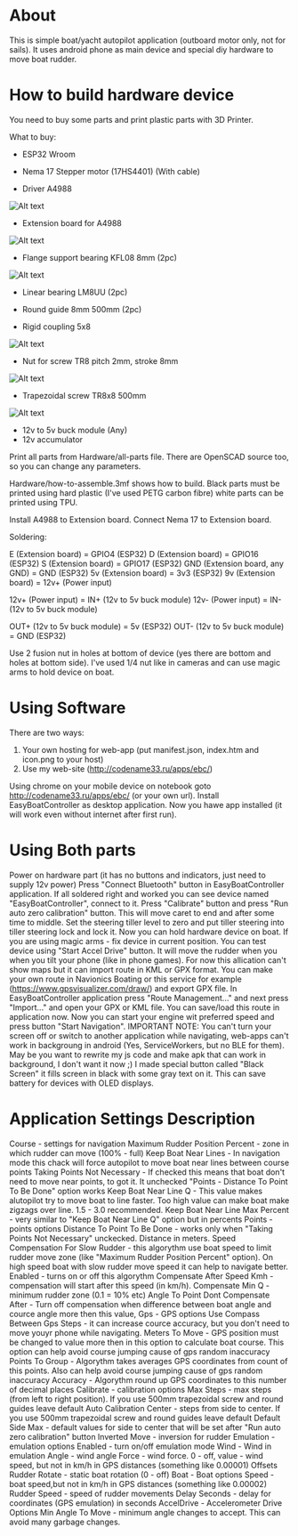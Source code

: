 # About

This is simple boat/yacht autopilot application (outboard motor only, not for sails). It uses android phone as main device and special diy hardware to move boat rudder.


# How to build hardware device

You need to buy some parts and print plastic parts with 3D Printer.

What to buy:
 - ESP32 Wroom

 - Nema 17 Stepper motor (17HS4401) (With cable)
 - Driver A4988

![Alt text](./images/6918110198.webp?raw=true "Image")

 - Extension board for A4988

![Alt text](./images/6149784476.webp?raw=true "Image")

 - Flange support bearing KFL08 8mm (2pc)

 ![Alt text](./images/6206280561.webp?raw=true "Image")
 
 - Linear bearing LM8UU (2pc)
 - Round guide 8mm 500mm (2pc)


 - Rigid coupling 5x8

![Alt text](./images/6341319996.webp?raw=true "Image")

 - Nut for screw TR8 pitch 2mm, stroke 8mm

![Alt text](./images/6904685659.webp?raw=true "Image")

 - Trapezoidal screw TR8x8 500mm

![Alt text](./images/6904717827.webp?raw=true "Image")
 - 12v to 5v buck module (Any)
 - 12v accumulator

Print all parts from Hardware/all-parts file. There are OpenSCAD source too, so you can change any parameters.

Hardware/how-to-assemble.3mf shows how to build. Black parts must be printed using hard plastic (I've used PETG carbon fibre) white parts can be printed using TPU.

Install A4988 to Extension board. Connect Nema 17 to Extension board.

Soldering:

E (Extension board) = GPIO4 (ESP32)
D (Extension board) = GPIO16 (ESP32)
S (Extension board) = GPIO17 (ESP32)
GND (Extension board, any GND) = GND (ESP32)
5v (Extension board) = 3v3 (ESP32)
9v (Extension board) = 12v+ (Power input)

12v+ (Power input) = IN+ (12v to 5v buck module)
12v- (Power input) = IN- (12v to 5v buck module)

OUT+ (12v to 5v buck module) = 5v (ESP32)
OUT- (12v to 5v buck module) = GND (ESP32)

Use 2 fusion nut in holes at bottom of device (yes there are bottom and holes at bottom side). I've used 1/4 nut like in cameras and can use magic arms to hold device on boat.

# Using Software

There are two ways:
1. Your own hosting for web-app (put manifest.json, index.htm and icon.png to your host)
2. Use my web-site (http://codename33.ru/apps/ebc/)

Using chrome on your mobile device on notebook goto http://codename33.ru/apps/ebc/ (or your own url).
Install EasyBoatController as desktop application. Now you hawe app installed (it will work even without internet after first run).

# Using Both parts

Power on hardware part (it has no buttons and indicators, just need to supply 12v power)
Press "Connect Bluetooth" button in EasyBoatController application. If all soldered right and worked you can see device named "EasyBoatController", connect to it.
Press "Calibrate" button and press "Run auto zero calibration" button. This will move caret to end and after some time to middle. 
Set the steering tiller level to zero and put tiller steering into tiller steering lock and lock it.
Now you can hold hardware device on boat. If you are using magic arms - fix device in current position.
You can test device using "Start Accel Drive" button. It will move the rudder when you when you tilt your phone (like in phone games).
For now this allication can't show maps but it can import route in KML or GPX format. You can make your own route in Navionics Boating or  this service for example (https://www.gpsvisualizer.com/draw/) and export GPX file.
In EasyBoatController application press "Route Management..." and next press "Import..." and open your GPX or KML file. You can save/load this route in application now.
Now you can start your engine wit preferred speed and press button "Start Navigation". 
IMPORTANT NOTE: You can't turn your screen off or switch to another application while navigating, web-apps can't work in backgroung in android (Yes, ServiceWorkers, but no BLE for them). May be you want to rewrite my js code and make apk that can work in background, I don't want it now ;) I made special button called "Black Screen" it fills screen in black with some gray text on it. This can save battery for devices with OLED displays.


# Application Settings Description

Course - settings for navigation
	Maximum Rudder Position Percent - zone in which rudder can move (100% - full)
	Keep Boat Near Lines - In navigation mode this chack will force autopilot to move boat near lines between course points
	Taking Points Not Necessary - If checked this means that boat don't need to move near points, to got it. It unchecked "Points - Distance To Point To Be Done" option works
	Keep Boat Near Line Q - This value makes alutopilot try to move boat to line faster. Too high value can make boat make zigzags over line. 1.5 - 3.0 recommended.
	Keep Boat Near Line Max Percent - very similar to "Keep Boat Near Line Q" option but in percents
	Points - points options
		Distance To Point To Be Done - works only when "Taking Points Not Necessary" unckecked. Distance in meters.
	Speed Compensation For Slow Rudder - this algorythm use boat speed to limit rudder move zone (like "Maximum Rudder Position Percent" option). On high speed boat with slow rudder move speed it can help to navigate better.
		Enabled - turns on or off this algorythm
		Compensate After Speed Kmh - compensation will start after this speed (in km/h).
		Compensate Min Q - minimum rudder zone (0.1 = 10% etc)
		Angle To Point Dont Compensate After - Turn off compensation when difference between boat angle and cource angle more then this value,
Gps - GPS  options
	Use Compass Between Gps Steps - it can increase cource accuracy, but you don't need to move youyr phone while navigating.
	Meters To Move - GPS position must be changed to value more then in this option to calculate boat course. This option can help avoid course jumping cause of gps random inaccuracy
	Points To Group - Algorythm takes averages GPS coordinates from count of this points. Also can help avoid course jumping cause of gps random inaccuracy
	Accuracy - Algorythm round up GPS coordinates to this number of decimal places
Calibrate - calibration options
	Max Steps - max steps (from left to right position). If you use 500mm trapezoidal screw and round guides leave default
	Auto Calibration Center - steps from side to center. If you use 500mm trapezoidal screw and round guides leave default
	Default Side Max - default values for side to center that will be set after "Run auto zero calibration" button
	Inverted Move - inversion for rudder
Emulation - emulation options
	Enabled - turn on/off emulation mode
	Wind - Wind in emulation
		Angle - wind angle
		Force - wind force. 0 - off, value - wind speed, but not in km/h in GPS distances (something like 0.00001)
	Offsets
		Rudder Rotate - static boat rotation (0 - off)
	Boat - Boat options
		Speed - boat speed,but not in km/h in GPS distances (something like 0.00002)
		Rudder Speed - speed of rudder movements
		Delay Seconds - delay for coordinates (GPS emulation) in seconds
AccelDrive - Accelerometer Drive Options
	Min Angle To Move - minimum angle changes to accept. This can avoid many garbage changes.
